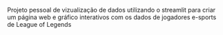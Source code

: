 Projeto pessoal de vizualização de dados utilizando o streamlit para criar um página web e gráfico interativos com os dados de jogadores e-sports de League of Legends
